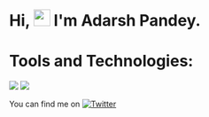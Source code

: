 # Hi, <img src="https://raw.githubusercontent.com/MartinHeinz/MartinHeinz/master/wave.gif" width="30px"> I'm Adarsh Pandey.

# Tools and Technologies:

![](https://img.shields.io/badge/OS-Linux_&_Windows-informational?style=flat&logo=<LOGO_NAME>&logoColor=white&color=2bbc8a) ![](https://img.shields.io/badge/OS-Linux_&_Windows-informational?style=flat&logo=<LOGO_NAME>&logoColor=white&color=2bbc8a)


<!-- Actual text -->

You can find me on [![Twitter][1.2]][1]

<!-- Icons -->

[1.2]: http://i.imgur.com/wWzX9uB.png (twitter icon without padding)

<!-- Links to your social media accounts -->

[1]: https://twitter.com/InfosecMonk
